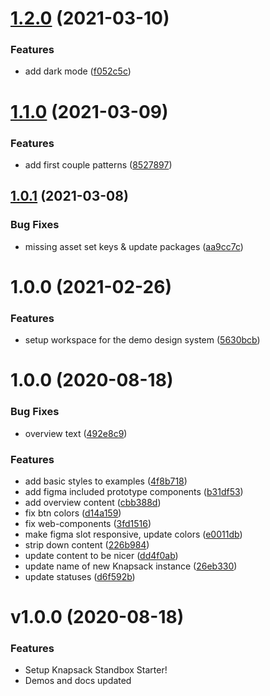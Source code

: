 # [1.2.0](https://github.com/knapsack-cloud/demo-design-system/compare/v1.1.0...v1.2.0) (2021-03-10)


### Features

* add dark mode ([f052c5c](https://github.com/knapsack-cloud/demo-design-system/commit/f052c5c7e3201e92bc6136bfaa6291db41cee603))

# [1.1.0](https://github.com/knapsack-cloud/demo-design-system/compare/v1.0.1...v1.1.0) (2021-03-09)


### Features

* add first couple patterns ([8527897](https://github.com/knapsack-cloud/demo-design-system/commit/8527897c18b0f6db7cdae6d9408a540fd7b2cb95))

## [1.0.1](https://github.com/knapsack-cloud/demo-design-system/compare/v1.0.0...v1.0.1) (2021-03-08)


### Bug Fixes

* missing asset set keys & update packages ([aa9cc7c](https://github.com/knapsack-cloud/demo-design-system/commit/aa9cc7ca2e3d8cf54e9611a3fcb1cff501bde8e3))

# 1.0.0 (2021-02-26)


### Features

* setup workspace for the demo design system ([5630bcb](https://github.com/knapsack-cloud/demo-design-system/commit/5630bcb1c4b775ed0eab8916b9c20a5795dfdd8d))

# 1.0.0 (2020-08-18)


### Bug Fixes

* overview text ([492e8c9](https://github.com/knapsack-cloud/Instance-1/commit/492e8c9cc09c3692fcf1b994e7ee26efb599dd6e))


### Features

* add basic styles to examples ([4f8b718](https://github.com/knapsack-cloud/Instance-1/commit/4f8b7188c6b0c17efc724ad04a740e2573bcb149))
* add figma included prototype components ([b31df53](https://github.com/knapsack-cloud/Instance-1/commit/b31df5340f636876b4fb53f85b2dede0bd650b34))
* add overview content ([cbb388d](https://github.com/knapsack-cloud/Instance-1/commit/cbb388dc2bc57520085ff39297515ab72aa44551))
* fix btn colors ([d14a159](https://github.com/knapsack-cloud/Instance-1/commit/d14a159fc0bf000032bd5eece767978ad1727d32))
* fix web-components ([3fd1516](https://github.com/knapsack-cloud/Instance-1/commit/3fd15163bb17f3a911673791db44ed359b298987))
* make figma slot responsive, update colors ([e0011db](https://github.com/knapsack-cloud/Instance-1/commit/e0011db493a2220ed94c9dded2d8c7f6e9b30c9f))
* strip down content ([226b984](https://github.com/knapsack-cloud/Instance-1/commit/226b9843918783735bf9b407d3f7920c2970f035))
* update content to be nicer ([dd4f0ab](https://github.com/knapsack-cloud/Instance-1/commit/dd4f0aba18833cdc8a0c8d5f80940523711fd0f7))
* update name of new Knapsack instance ([26eb330](https://github.com/knapsack-cloud/Instance-1/commit/26eb3303e2503a74d26195365287f2c881942f28))
* update statuses ([d6f592b](https://github.com/knapsack-cloud/Instance-1/commit/d6f592b6bced74e6b3c4a03fdfa7a3cb47f741ba))

# v1.0.0 (2020-08-18)

### Features

* Setup Knapsack Standbox Starter!
* Demos and docs updated
